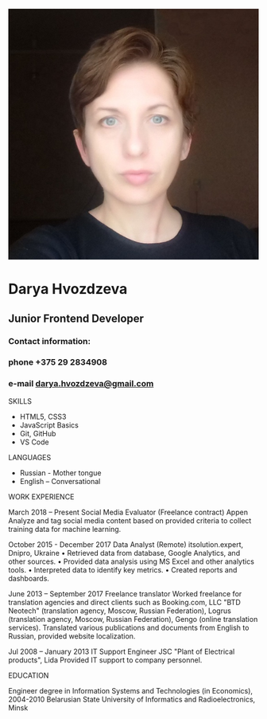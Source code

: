 ![photo](photo_2022-12-09_20-25-10.jpg "Photo") 
# Darya Hvozdzeva 
## Junior Frontend Developer
### Contact information:
### phone +375 29 2834908 
### e-mail darya.hvozdzeva@gmail.com 

SKILLS

* HTML5, CSS3
* JavaScript Basics
* Git, GitHub
* VS Codе

LANGUAGES

* Russian - Mother tongue
* English – Conversational

WORK EXPERIENCE

March 2018 – Present
Social Media Evaluator (Freelance contract)
Appen
Analyze and tag social media content based on provided criteria to collect training data for machine learning.

October 2015 - December 2017
Data Analyst (Remote)
itsolution.expert, Dnipro, Ukraine
•	Retrieved data from database, Google Аnalytics, and other sources.
•	Provided data analysis using MS Excel and other analytics tools.
•	Interpreted data to identify key metrics.
•	Created reports and dashboards.

June 2013 – September 2017 
Freelance translator
Worked freelance for translation agencies and direct clients such as Booking.com, LLC "BTD Neotech" (translation agency, Moscow, Russian Federation), Logrus (translation agency, Moscow, Russian Federation), Gengo (online translation services).
Translated various publications and documents from English to Russian, provided website localization. 

Jul 2008 – January 2013
IT Support Engineer
 JSC "Plant of Electrical products", Lida
Provided IT support to company personnel.

EDUCATION

Engineer degree in Information Systems and Technologies (in Economics), 2004-2010
Belarusian State University of Informatics and Radioelectronics, Minsk
